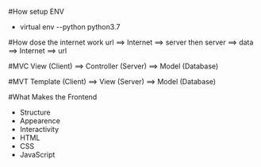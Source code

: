 #How setup ENV
- virtual env --python python3.7

#How dose the internet work
url ==> Internet ==> server
	then
server ==> data ==> Internet ==> url 

#MVC
View (Client)  ==> Controller (Server) ==> Model (Database)

#MVT
Template (Client)  ==> View (Server) ==> Model (Database)
 
#What Makes the Frontend
- Structure
- Appearence
- Interactivity
- HTML
- CSS
- JavaScript
